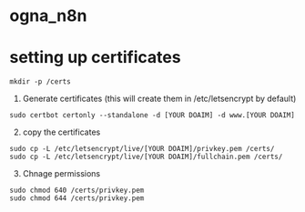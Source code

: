 # ogna_n8n

# setting up certificates

```
mkdir -p /certs
```

1. Generate certificates (this will create them in /etc/letsencrypt by default)

```
sudo certbot certonly --standalone -d [YOUR DOAIM] -d www.[YOUR DOAIM]
```

2. copy the certificates

```
sudo cp -L /etc/letsencrypt/live/[YOUR DOAIM]/privkey.pem /certs/
sudo cp -L /etc/letsencrypt/live/[YOUR DOAIM]/fullchain.pem /certs/
```

3. Chnage permissions

```
sudo chmod 640 /certs/privkey.pem
sudo chmod 644 /certs/privkey.pem
```
